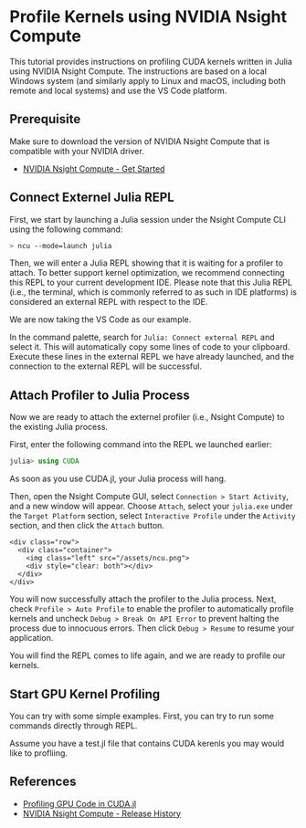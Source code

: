 # Profile Kernels using NVIDIA Nsight Compute

This tutorial provides instructions on profiling CUDA kernels written in Julia using NVIDIA Nsight Compute. The instructions are based on a local Windows system (and similarly apply to Linux and macOS, including both remote and local systems) and use the VS Code platform.

## Prerequisite

Make sure to download the version of NVIDIA Nsight Compute that is compatible with your NVIDIA driver.

- [NVIDIA Nsight Compute - Get Started](https://developer.nvidia.com/tools-overview/nsight-compute/get-started) 

## Connect Externel Julia REPL

First, we start by launching a Julia session under the Nsight Compute CLI using the following command:
```bash
> ncu --mode=launch julia
```

Then, we will enter a Julia REPL showing that it is waiting for a profiler to attach. To better support kernel optimization, we recommend connecting this REPL to your current development IDE. Please note that this Julia REPL (i.e., the terminal, which is commonly referred to as such in IDE platforms) is considered an external REPL with respect to the IDE.

We are now taking the VS Code as our example. 

In the command palette, search for `Julia: Connect external REPL` and select it. This will automatically copy some lines of code to your clipboard. Execute these lines in the external REPL we have already launched, and the connection to the external REPL will be successful.

## Attach Profiler to Julia Process

Now we are ready to attach the externel profiler (i.e., Nsight Compute) to the existing Julia process.

First, enter the following command into the REPL we launched earlier:
```julia
julia> using CUDA
```
As soon as you use CUDA.jl, your Julia process will hang. 

Then, open the Nsight Compute GUI, select `Connection > Start Activity`, and a new window will appear. Choose `Attach`, select your `julia.exe` under the `Target Platform` section, select `Interactive Profile` under the `Activity` section, and then click the `Attach` button.

~~~
<div class="row">
  <div class="container">
    <img class="left" src="/assets/ncu.png">
    <div style="clear: both"></div>      
  </div>
</div>
~~~

You will now successfully attach the profiler to the Julia process. Next, check `Profile > Auto Profile` to enable the profiler to automatically profile kernels and uncheck `Debug > Break On API Error` to prevent halting the process due to innocuous errors. Then click `Debug > Resume` to resume your application.

You will find the REPL comes to life again, and we are ready to profile our kernels.

## Start GPU Kernel Profiling

You can try with some simple examples. First, you can try to run some commands directly through REPL.

Assume you have a test.jl file that contains CUDA kerenls you may would like to profliing.


## References  

- [Profiling GPU Code in CUDA.jl](https://cuda.juliagpu.org/stable/development/profiling/)  
- [NVIDIA Nsight Compute - Release History](https://developer.nvidia.com/nsight-compute-history)  